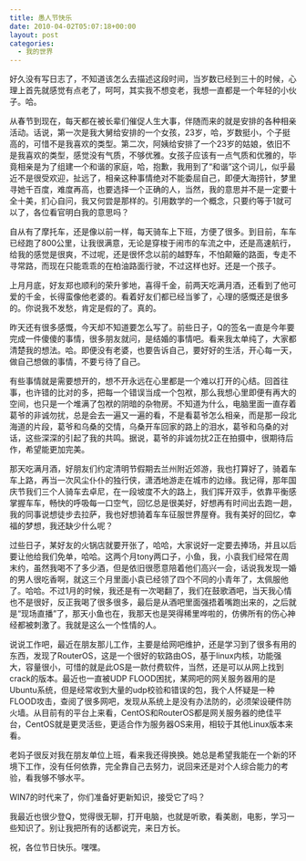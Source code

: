 ```yaml
---
title: 愚人节快乐
date: 2010-04-02T05:07:18+00:00
layout: post
categories:
  - 我的世界
---
```

好久没有写日志了，不知道该怎么去描述这段时间，当岁数已经到三十的时候，心理上首先就感觉有点老了，呵呵，其实我不想变老，我想一直都是一个年轻的小伙子。哈。

从春节到现在，每天都在被长辈们催促人生大事，伴随而来的就是安排的各种相亲活动。话说，第一次是我大舅给安排的一个女孩，23岁，哈，岁数挺小，个子挺高的，可惜不是我喜欢的类型。第二次，阿姨给安排了一个23岁的姑娘，依旧不是我喜欢的类型，感觉没有气质，不够优雅。女孩子应该有一点气质和优雅的，毕竟相亲是为了组建一个和谐的家庭，哈，抱歉，我用到了“和谐”这个词儿，似乎最近不是很受欢迎，扯远了，相亲这种事情绝对不能委屈自己，即便大海捞针，梦里寻她千百度，难度再高，也要选择一个正确的人，当然，我的意思并不是一定要十全十美，扪心自问，我又何尝是那样的。引用数学的一个概念，只要约等于1就可以了，各位看官明白我的意思吗？

自从有了摩托车，还是像以前一样，每天骑车上下班，方便了很多。到目前，车车已经跑了800公里，让我很满意，无论是穿梭于闹市的车流之中，还是高速航行，给我的感觉是很爽，不过呢，还是很怀念以前的越野车，不怕颠簸的路面，专走不寻常路，而现在只能乖乖的在柏油路面行驶，不过这样也好。还是一个孩子。

上月月底，好友郑也顺利的荣升爹地，喜得千金，前两天吃满月酒，还看到了他可爱的千金，长得蛮像他老婆的。看着好友们都已经当爹了，心理的感慨还是很多的。你说我不发愁，肯定是假的了。真的。

昨天还有很多感慨，今天却不知道要怎么写了。前些日子，Q的签名一直是今年要完成一件傻傻的事情，很多朋友就问，是结婚的事情吧。看来我太单纯了，大家都清楚我的想法。哈。即便没有老婆，也要告诉自己，要好好的生活，开心每一天，做自己想做的事情，不要亏待了自己。
<!--more-->
有些事情就是需要想开的，想不开永远在心里都是一个难以打开的心结。回首往事，也许错的比对的多，把每一个错误当成一个包袱，那么我想心里即便有再大的空间，也只是一个堆满了包袱的阴暗的杂物房。不知道为什么，电脑里面一直存着葛爷的非诚勿扰，总是会去一遍又一遍的看，不是看葛爷怎么相亲，而是那一段北海道的片段，葛爷和乌桑的交情，乌桑开车回家的路上的泪水，葛爷和乌桑的对话，这些深深的引起了我的共鸣。据说，葛爷的非诚勿扰2正在拍摄中，很期待后作，希望能更加完美。

那天吃满月酒，好朋友们约定清明节假期去兰州附近郊游，我也打算好了，骑着车车上路，再当一次风尘仆仆的独行侠，潇洒地游走在城市的边缘。我记得，那年国庆节我们三个人骑车去卓尼，在一段坡度不大的路上，我们挥开双手，依靠平衡感掌握车车，畅快的呼吸每一口空气，回忆总是很美好，好想再有时间出去跑一趟，我的同事说想徒步去拉萨，我也好想骑着车车征服世界屋脊。我有美好的回忆，幸福的梦想，我还缺少什么呢？

过些日子，某好友的火锅店就要开张了，哈哈，大家说好一定要去捧场，并且以后要让他给我们免单，哈哈。这两个月tony两口子，小鱼，我，小袁我们经常在周末约，虽然我喝不了多少酒，但是依旧很愿意陪着他们高兴一会，话说我发现一婚的男人很吃香啊，就这三个月里面小袁已经领了四个不同的小青年了，太佩服他了。哈哈。不过1月的时候，我还是有一次喝翻了，我们在鼓歌酒吧，当天我心情也不是很好，反正我喝了很多很多，最后是从酒吧里面强捂着嘴跑出来的，之后就是“现场直播”了，那天小鱼也在，我那天也是哭得稀里哗啦的，仿佛所有的伤心神经都被刺激了。我就是这么一个性情的人。

说说工作吧，最近在朋友那儿工作，主要是给网吧维护，还是学习到了很多有用的东西，发现了RouterOS，这是一个很好的软路由OS，基于linux内核，功能强大，容量很小，可惜的就是此OS是一款付费软件，当然，还是可以从网上找到crack的版本。最近也一直被UDP FLOOD困扰，某网吧的网关服务器用的是Ubuntu系统，但是经常收到大量的udp校验和错误的包，我个人怀疑是一种FLOOD攻击，查阅了很多网吧，发现从系统上是没有办法防的，必须架设硬件防火墙。从目前有的平台上来看，CentOS和RouterOS都是网关服务器的绝佳平台，CentOS就是更灵活些，更适合作为服务器OS来用，相较于其他Linux版本来看。

老妈子很反对我在朋友单位上班，看来我还得换换。她总是希望我能在一个新的环境下工作，没有任何依靠，完全靠自己去努力，说回来还是对个人综合能力的考验，看我够不够水平。

WIN7的时代来了，你们准备好更新知识，接受它了吗？

我最近也很少登Q，觉得很无聊，打开电脑，也就是听歌，看美剧，电影，学习一些知识了。别让我把所有的话都说完，来日方长。

祝，各位节日快乐。嘿嘿。